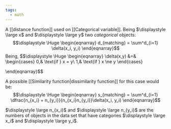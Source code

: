 ```yaml
---
tags:
  - math
---
```

A [[distance function]] used on [[Categorical variable]]. Being $\displaystyle \large x$ and $\displaystyle \large y$ two *categorical* objects:
$$\displaystyle \Huge \begin{eqnarray} 
d_{matching} = \sum^d_{i=1} \delta(x_i, y_i)
\end{eqnarray}$$
Being,
$$\displaystyle \Huge \begin{eqnarray} 
\delta(x,y) &=& 
\begin{cases}
0,& \text{if } x = y\\
1,& \text{if } x \ne y
\end{cases}

\end{eqnarray}$$


A possible [[Similarity function|dissimilarity function]] for this case would be:
$$\displaystyle \Huge \begin{eqnarray} 
s_{matching} = \sum^d_{i=1} \dfrac{n_{x_i} + n_{y_i}}{n_{x_i}n_{y_i}}\delta(x_i, y_i)
\end{eqnarray}$$

$\displaystyle \large n_{x_i}$ and $\displaystyle \large n_{y_i}$ are the numbers of objects in the data set that have categories $\displaystyle \large x_i$ and $\displaystyle \large y_i$.


